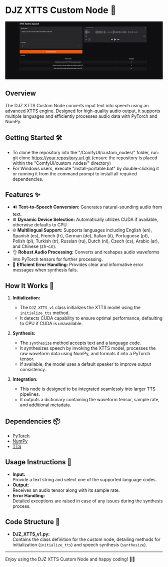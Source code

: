 # DJZ XTTS Custom Node 🎤
![demo-image](https://raw.githubusercontent.com/MushroomFleet/XTTS-Gradio/refs/heads/main/image-demo/demo.png)


## Overview
The DJZ XTTS Custom Node converts input text into speech using an advanced XTTS engine. Designed for high-quality audio output, it supports multiple languages and efficiently processes audio data with PyTorch and NumPy.

## Getting Started 🛠️
- To clone the repository into the "/ComfyUI/custom_nodes/" folder, run:
  git clone https://your.repository.url.git
  (ensure the repository is placed within the "ComfyUI/custom_nodes/" directory)
- For Windows users, execute "install-portable.bat" by double-clicking it or running it from the command prompt to install all required dependencies.

## Features ✨
- 🔊 **Text-to-Speech Conversion:** Generates natural-sounding audio from text.
- ⚙️ **Dynamic Device Selection:** Automatically utilizes CUDA if available, otherwise defaults to CPU.
- 🌐 **Multilingual Support:** Supports languages including English (en), Spanish (es), French (fr), German (de), Italian (it), Portuguese (pt), Polish (pl), Turkish (tr), Russian (ru), Dutch (nl), Czech (cs), Arabic (ar), and Chinese (zh-cn).
- 👌 **Robust Audio Processing:** Converts and reshapes audio waveforms into PyTorch tensors for further processing.
- 🚀 **Efficient Error Handling:** Provides clear and informative error messages when synthesis fails.

## How It Works 🚀
1. **Initialization:**  
   - The `DJZ_XTTS_v1` class initializes the XTTS model using the `initialize_tts` method.
   - It detects CUDA capability to ensure optimal performance, defaulting to CPU if CUDA is unavailable.

2. **Synthesis:**  
   - The `synthesize` method accepts text and a language code.
   - It synthesizes speech by invoking the XTTS model, processes the raw waveform data using NumPy, and formats it into a PyTorch tensor.
   - If available, the model uses a default speaker to improve output consistency.

3. **Integration:**  
   - This node is designed to be integrated seamlessly into larger TTS pipelines.
   - It outputs a dictionary containing the waveform tensor, sample rate, and additional metadata.

## Dependencies 📦
- [PyTorch](https://pytorch.org/)  
- [NumPy](https://numpy.org/)  
- [TTS](https://github.com/coqui-ai/TTS)  

## Usage Instructions 📝
- **Input:**  
  Provide a text string and select one of the supported language codes.
- **Output:**  
  Receives an audio tensor along with its sample rate.
- **Error Handling:**  
  Detailed exceptions are raised in case of any issues during the synthesis process.

## Code Structure 📂
- **DJZ_XTTS_v1.py:**  
  Contains the class definition for the custom node, detailing methods for initialization (`initialize_tts`) and speech synthesis (`synthesize`).

---

Enjoy using the DJZ XTTS Custom Node and happy coding! 🚀🌟
